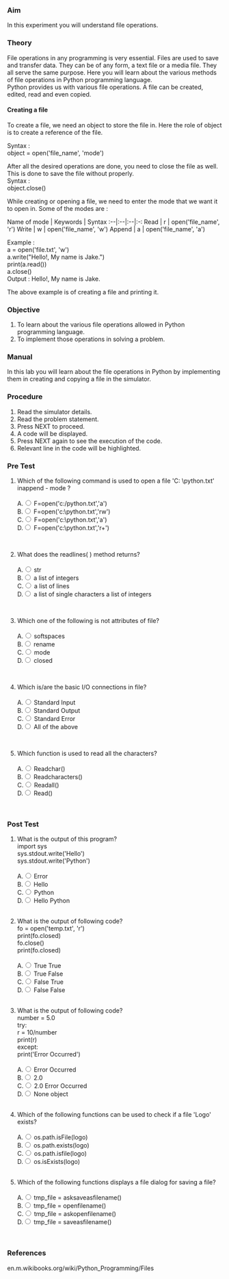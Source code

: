 ### Aim
 In this experiment you will understand file operations.
### Theory
File operations in any programming is very essential. Files are used to save and transfer data. They can be of any form, a text file or a media file. They all serve the same purpose.
Here you will learn about the various methods of file operations in Python programming language. <br>
Python provides us with various file operations. A file can be created, edited, read and even copied.<br>

#### Creating a file
To create a file, we need an object to store the file in. Here the role of object is to create a reference of the file.<br>

Syntax :<br>
object = open('file_name', 'mode')<br>

After all the desired operations are done, you need to close the file as well. This is done to save the file without properly.<br>
Syntax :<br>
object.close()<br>

While creating or opening a file, we need to enter the mode that we want it to open in. Some of the modes are :

Name of mode	| Keywords | Syntax
:--|:--|:--|:-:
Read | r | open('file_name', 'r')
Write | w | open('file_name', 'w')
Append | a | open('file_name', 'a')

Example :<br>
a = open('file.txt', 'w')<br>
a.write("Hello!, My name is Jake.")<br>
print(a.read())<br>
a.close()<br>
Output : Hello!, My name is Jake.<br>

The above example is of creating a file and printing it.


### Objective
1. To learn about the various file operations allowed in Python programming language.
2. To implement those operations in solving a problem.

### Manual
In this lab you will learn about the file operations in Python by implementing them in creating and copying a file in the simulator.

### Procedure
1. Read the simulator details.
2. Read the problem statement.
3. Press NEXT to proceed.
4. A code will be displayed.
5. Press NEXT again to see the execution of the code.
6. Relevant line in the code will be highlighted.

### Pre Test
1. Which of the following command is used to open a file 'C: \python.txt' inappend - mode ?<br>
                        <br>
                        A.<input type="radio" name="but" id="rb11" onclick="click1();">&nbsp;F=open('c:/python.txt','a')
                        <br>
                        B.<input type="radio" name="but" id="rb12" onclick="click1();">&nbsp;F=open('c:\\python.txt','rw')
                        <br>
                        C.<input type="radio" name="but" id="rb13" onclick="click1();">&nbsp;F=open('c:\python.txt','a')
                        <br>
                        D.<input type="radio" name="but" id="rb14" onclick="click1();">&nbsp;F=open('c:\\python.txt','r+')
                        <br>
                        <p id = "p1"></p>
                        <br>

2. What does the readlines( ) method returns?<br>
                        <br>
                        A.<input type="radio" name="but" id="rb11" onclick="click1();">&nbsp;str
                        <br>
                        B.<input type="radio" name="but" id="rb12" onclick="click1();">&nbsp;a list of integers
                        <br>
                        C.<input type="radio" name="but" id="rb13" onclick="click1();">&nbsp;a list of lines
                        <br>
                        D.<input type="radio" name="but" id="rb14" onclick="click1();">&nbsp;a list of single characters a list of integers
                        <br>
                        <p id = "p1"></p>
                        <br>
3. Which one of the following is not attributes of file?<br>
                        <br>
                        A.<input type="radio" name="but" id="rb11" onclick="click1();">&nbsp;softspaces
                        <br>
                        B.<input type="radio" name="but" id="rb12" onclick="click1();">&nbsp;rename
                        <br>
                        C.<input type="radio" name="but" id="rb13" onclick="click1();">&nbsp;mode
                        <br>
                        D.<input type="radio" name="but" id="rb14" onclick="click1();">&nbsp;closed
                        <br>
                        <p id = "p1"></p>
                        <br>                           
4. Which is/are the basic I/O connections in file?<br>
                        <br>
                        A.<input type="radio" name="but" id="rb11" onclick="click1();">&nbsp;Standard Input
                        <br>
                        B.<input type="radio" name="but" id="rb12" onclick="click1();">&nbsp;Standard Output
                        <br>
                        C.<input type="radio" name="but" id="rb13" onclick="click1();">&nbsp;Standard Error
                        <br>
                        D.<input type="radio" name="but" id="rb14" onclick="click1();">&nbsp;All of the above
                        <br>
                        <p id = "p1"></p>
                        <br>    
5. Which function is used to read all the characters?<br>
                        <br>
                        A.<input type="radio" name="but" id="rb11" onclick="click1();">&nbsp;Readchar()
                        <br>
                        B.<input type="radio" name="but" id="rb12" onclick="click1();">&nbsp;Readcharacters()
                        <br>
                        C.<input type="radio" name="but" id="rb13" onclick="click1();">&nbsp;Readall()
                        <br>
                        D.<input type="radio" name="but" id="rb14" onclick="click1();">&nbsp;Read()
                        <br>
                        <p id = "p1"></p>
                        <br>
                        
### Post Test
1. What is the output of this program?<br>
import sys<br>
sys.stdout.write('Hello')<br>
sys.stdout.write('Python')<br>
                        <br>
                        A.<input type="radio" name="but" id="rb11" onclick="click1();">&nbsp;Error
                        <br>
                        B.<input type="radio" name="but" id="rb12" onclick="click1();">&nbsp;Hello
                        <br>
                        C.<input type="radio" name="but" id="rb13" onclick="click1();">&nbsp;Python
                        <br>
                        D.<input type="radio" name="but" id="rb14" onclick="click1();">&nbsp;Hello Python
                        <br>
                        <p id = "p1"></p>
                        <br>
2. What is the output of following code?<br>
fo = open('temp.txt', 'r')<br>
print(fo.closed)<br>
fo.close()<br>
print(fo.closed)<br>
                        <br>
                        A.<input type="radio" name="but" id="rb11" onclick="click1();">&nbsp;True True
                        <br>
                        B.<input type="radio" name="but" id="rb12" onclick="click1();">&nbsp;True False
                        <br>
                        C.<input type="radio" name="but" id="rb13" onclick="click1();">&nbsp;False True 
                        <br>
                        D.<input type="radio" name="but" id="rb14" onclick="click1();">&nbsp;False False
                        <br>
                        <p id = "p1"></p>
                        <br>
3. What is the output of following code?<br>
number = 5.0 <br>
try:<br>
    r = 10/number<br>
    print(r)<br>
except:<br>
    print('Error Occurred')<br>
                        <br>
                        A.<input type="radio" name="but" id="rb11" onclick="click1();">&nbsp;Error Occurred
                        <br>
                        B.<input type="radio" name="but" id="rb12" onclick="click1();">&nbsp;2.0
                        <br>
                        C.<input type="radio" name="but" id="rb13" onclick="click1();">&nbsp;2.0 Error Occurred
                        <br>
                        D.<input type="radio" name="but" id="rb14" onclick="click1();">&nbsp;None object
                        <br>
                        <p id = "p1"></p>
                        <br>
4. Which of the following functions can be used to check if a file 'Logo' exists?<br>
                        <br>
                        A.<input type="radio" name="but" id="rb11" onclick="click1();">&nbsp;os.path.isFile(logo)
                        <br>
                        B.<input type="radio" name="but" id="rb12" onclick="click1();">&nbsp;os.path.exists(logo)
                        <br>
                        C.<input type="radio" name="but" id="rb13" onclick="click1();">&nbsp;os.path.isfile(logo)
                        <br>
                        D.<input type="radio" name="but" id="rb14" onclick="click1();">&nbsp;os.isExists(logo)
                        <br>
                        <p id = "p1"></p>
                        <br>
5. Which of the following functions displays a file dialog for saving  a file?<br>
                        <br>
                        A.<input type="radio" name="but" id="rb11" onclick="click1();">&nbsp;tmp_file = asksaveasfilename()
                        <br>
                        B.<input type="radio" name="but" id="rb12" onclick="click1();">&nbsp;tmp_file = openfilename()
                        <br>
                        C.<input type="radio" name="but" id="rb13" onclick="click1();">&nbsp;tmp_file = askopenfilename()
                        <br>
                        D.<input type="radio" name="but" id="rb14" onclick="click1();">&nbsp;tmp_file = saveasfilename()
                        <br>
                        <p id = "p1"></p>
                        <br>

### References
<p style="font-size:100%; margin-top:2%">
                       en.m.wikibooks.org/wiki/Python_Programming/Files